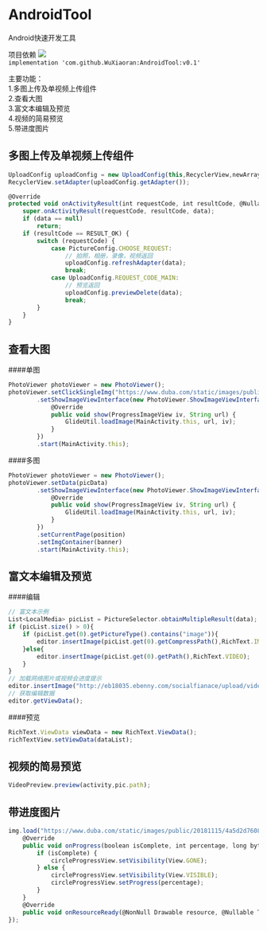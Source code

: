 # AndroidTool
Android快速开发工具    

项目依赖   [![](https://jitpack.io/v/WuXiaoran/AndroidTool.svg)](https://jitpack.io/#WuXiaoran/AndroidTool)  
`implementation 'com.github.WuXiaoran:AndroidTool:v0.1'`

主要功能：  
1.多图上传及单视频上传组件  
2.查看大图  
3.富文本编辑及预览  
4.视频的简易预览  
5.带进度图片
  
多图上传及单视频上传组件   
-
```JavaScript
UploadConfig uploadConfig = new UploadConfig(this,RecyclerView,newArrayList<LocalMedia(),UploadConfig.SELECT_PIC_NUM_9,UploadConfig.SELECT_PIC_NUM_3);  
RecyclerView.setAdapter(uploadConfig.getAdapter());
```  
```JavaScript  
@Override
protected void onActivityResult(int requestCode, int resultCode, @Nullable Intent data) {
    super.onActivityResult(requestCode, resultCode, data);
    if (data == null)
        return;
    if (resultCode == RESULT_OK) {
        switch (requestCode) {
            case PictureConfig.CHOOSE_REQUEST:
                // 拍照，相册，录像，视频返回
                uploadConfig.refreshAdapter(data);
                break;
            case UploadConfig.REQUEST_CODE_MAIN:
                // 预览返回
                uploadConfig.previewDelete(data);
                break;
        }
    }
}
```  
  
查看大图
---  
####单图

```JavaScript
PhotoViewer photoViewer = new PhotoViewer();
photoViewer.setClickSingleImg("https://www.duba.com/static/images/public/20181115/4a5d2d7608a3d088c0d0ea5fe5c77c08.gif", img)
        .setShowImageViewInterface(new PhotoViewer.ShowImageViewInterface() {
            @Override
            public void show(ProgressImageView iv, String url) {
                GlideUtil.loadImage(MainActivity.this, url, iv);
            }
        })
        .start(MainActivity.this);
```  
####多图
```JavaScript
PhotoViewer photoViewer = new PhotoViewer();
photoViewer.setData(picData)
        .setShowImageViewInterface(new PhotoViewer.ShowImageViewInterface() {
            @Override
            public void show(ProgressImageView iv, String url) {
                GlideUtil.loadImage(MainActivity.this, url, iv);
            }
        })
        .setCurrentPage(position)
        .setImgContainer(banner)
        .start(MainActivity.this);
```

富文本编辑及预览 
---
####编辑
```JavaScript
// 富文本示例
List<LocalMedia> picList = PictureSelector.obtainMultipleResult(data);
if (picList.size() > 0){
    if (picList.get(0).getPictureType().contains("image")){
        editor.insertImage(picList.get(0).getCompressPath(),RichText.IMAGE);
    }else{
        editor.insertImage(picList.get(0).getPath(),RichText.VIDEO);
    }
}
// 加载网络图片或视频会进度提示
editor.insertImage("http://eb18035.ebenny.com/socialfianace/upload/video/1545669058794.mp4",RichText.VIDEO,500,500);
// 获取编辑数据
editor.getViewData();
```
####预览
```JavaScript
RichText.ViewData viewData = new RichText.ViewData();
richTextView.setViewData(dataList);
```

视频的简易预览 
---
```JavaScript
VideoPreview.preview(activity,pic.path);
```

带进度图片
---
```JavaScript
img.load("https://www.duba.com/static/images/public/20181115/4a5d2d7608a3d088c0d0ea5fe5c77c08.gif", R.mipmap.icon_default_store, new OnProgressListener() {
    @Override
    public void onProgress(boolean isComplete, int percentage, long bytesRead, long totalBytes) {
        if (isComplete) {
            circleProgressView.setVisibility(View.GONE);
        } else {
            circleProgressView.setVisibility(View.VISIBLE);
            circleProgressView.setProgress(percentage);
        }
    }
    @Override
    public void onResourceReady(@NonNull Drawable resource, @Nullable Transition<? super Drawable> transition) { }
});
```
